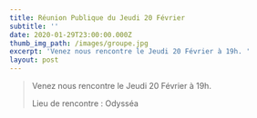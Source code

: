 ```yaml
---
title: Réunion Publique du Jeudi 20 Février
subtitle: ''
date: 2020-01-29T23:00:00.000Z
thumb_img_path: /images/groupe.jpg
excerpt: 'Venez nous rencontre le Jeudi 20 Février à 19h. '
layout: post
---
```

> Venez nous rencontre le Jeudi 20 Février à 19h. 
>
> Lieu de rencontre : Odysséa
